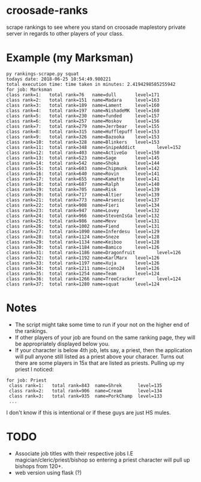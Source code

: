 # croosade-ranks
scrape rankings to see where you stand on croosade maplestory private server in regards to other players of your class.

# Example (my Marksman)

```
py rankings-scrape.py squat
todays date: 2018-06-25 10:54:49.980221
total execution time: time taken in minutes: 2.4194298585255942
for job: Marksman
class rank=1:   total rank=76   name=dull       level=171
class rank=2:   total rank=151  name=Madara     level=163
class rank=3:   total rank=189  name=Lament     level=160
class rank=4:   total rank=197  name=NishadeMK  level=160
class rank=5:   total rank=230  name=funded     level=157
class rank=6:   total rank=257  name=Moskov     level=156
class rank=7:   total rank=279  name=Jerrbear   level=155
class rank=8:   total rank=315  name=Hufflepuff level=153
class rank=9:   total rank=326  name=Bazooka    level=153
class rank=10:  total rank=328  name=Blinkers   level=153
class rank=11:  total rank=348  name=SnipeAddict        level=152
class rank=12:  total rank=403  name=ActiveGo   level=150
class rank=13:  total rank=523  name=Sage       level=145
class rank=14:  total rank=542  name=Shoka      level=144
class rank=15:  total rank=603  name=Chipmunk   level=142
class rank=16:  total rank=640  name=Rovin      level=141
class rank=17:  total rank=655  name=Kamatte    level=141
class rank=18:  total rank=687  name=Ralph      level=140
class rank=19:  total rank=705  name=Risk       level=139
class rank=20:  total rank=717  name=Altier     level=139
class rank=21:  total rank=773  name=Arsenic    level=137
class rank=22:  total rank=908  name=Fieri      level=134
class rank=23:  total rank=947  name=Lovey      level=132
class rank=24:  total rank=966  name=StevenIsGa level=132
class rank=25:  total rank=986  name=Mevv       level=131
class rank=26:  total rank=1002 name=Fiend      level=131
class rank=27:  total rank=1090 name=Inferdesu  level=129
class rank=28:  total rank=1124 name=Sneze      level=128
class rank=29:  total rank=1134 name=Keiboo     level=128
class rank=30:  total rank=1184 name=Bamico     level=126
class rank=31:  total rank=1186 name=Dragonfruit        level=126
class rank=32:  total rank=1192 name=KarlMarx   level=126
class rank=33:  total rank=1197 name=Xuja       level=126
class rank=34:  total rank=1211 name=iceno24    level=126
class rank=35:  total rank=1254 name=Team       level=124
class rank=36:  total rank=1266 name=TreeCracker        level=124
class rank=37:  total rank=1280 name=squat      level=124
```

# Notes
 - The script might take some time to run if your not on the higher end of the rankings.
 - If other players of your job are found on the same ranking page, they will be appropriately displayed below you.
 - If your character is below 4th job, lets say, a priest, then the application will pull anyone still listed as a priest above your characer. Turns out there are some players in 15x that are listed as priests. Pulling up my priest I noticed:
 ```
 for job: Priest
  class rank=1:   total rank=843  name=Shrek      level=135
  class rank=2:   total rank=906  name=Cream      level=134
  class rank=3:   total rank=935  name=PorkChamp  level=133
  ...
 ```
 I don't know if this is intentional or if these guys are just HS mules.
 
 
 # TODO
  - Associate job titles with their respective jobs I.E magician/cleric/priest/bishop so entering a priest character will pull up bishops from 120+.
  - web version using flask (?)
